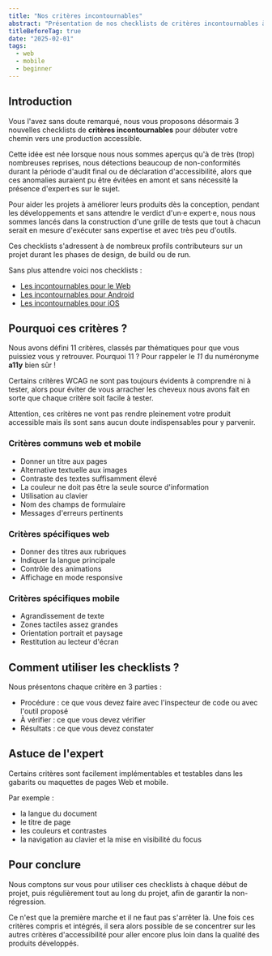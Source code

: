 ```yaml
---
title: "Nos critères incontournables"
abstract: "Présentation de nos checklists de critères incontournables à respecter pour tous les projets web et mobile"
titleBeforeTag: true
date: "2025-02-01"
tags:
  - web
  - mobile
  - beginner
---
```


## Introduction
Vous l'avez sans doute remarqué, nous vous proposons désormais 3 nouvelles checklists de **critères incontournables** pour débuter votre chemin vers une production accessible. 

Cette idée est née lorsque nous nous sommes aperçus qu'à de très (trop) nombreuses reprises, nous détections beaucoup de non-conformités durant la période d'audit final ou de déclaration d'accessibilité, alors que ces anomalies auraient pu être évitées en amont et sans nécessité la présence d'expert·es sur le sujet.

Pour aider les projets à améliorer leurs produits dès la conception, pendant les développements et sans attendre le verdict d'un·e expert·e, nous nous sommes lancés dans la construction d'une grille de tests que tout à chacun serait en mesure d'exécuter sans expertise et avec très peu d'outils.

Ces checklists s'adressent à de nombreux profils contributeurs sur un projet durant les phases de design, de build ou de run. 

Sans plus attendre voici nos checklists :

- <a href="https://a11y-guidelines.orange.com/fr/web/checklist-initiale/">Les incontournables pour le Web</a>
- <a href="https://a11y-guidelines.orange.com/fr/mobile/android/checklist/">Les incontournables pour Android</a>
- <a href="https://a11y-guidelines.orange.com/fr/mobile/ios/checklist/">Les incontournables pour iOS</a>


## Pourquoi ces critères ?
Nous avons défini 11 critères, classés par thématiques pour que vous puissiez vous y retrouver. Pourquoi 11 ? Pour rappeler le _11_ du numéronyme **a11y** bien sûr !

Certains critères WCAG ne sont pas toujours évidents à comprendre ni à tester, alors pour éviter de vous arracher les cheveux nous avons fait en sorte que chaque critère soit facile à tester.

Attention, ces critères ne vont pas rendre pleinement votre produit accessible mais ils sont sans aucun doute indispensables pour y parvenir.

### Critères communs web et mobile
- Donner un titre aux pages
- Alternative textuelle aux images
- Contraste des textes suffisamment élevé
- La couleur ne doit pas être la seule source d'information
- Utilisation au clavier
- Nom des champs de formulaire
- Messages d'erreurs pertinents

### Critères spécifiques web
- Donner des titres aux rubriques
- Indiquer la langue principale
- Contrôle des animations
- Affichage en mode responsive

### Critères spécifiques mobile
- Agrandissement de texte
- Zones tactiles assez grandes
- Orientation portrait et paysage
- Restitution au lecteur d'écran


## Comment utiliser les checklists ?
Nous présentons chaque critère en 3 parties :

- Procédure : ce que vous devez faire avec l'inspecteur de code ou avec l'outil proposé
- À vérifier : ce que vous devez vérifier
- Résultats : ce que vous devez constater


## Astuce de l'expert
Certains critères sont facilement implémentables et testables dans les gabarits ou maquettes de pages Web et mobile.

Par exemple :
- la langue du document
- le titre de page
- les couleurs et contrastes
- la navigation au clavier et la mise en visibilité du focus


## Pour conclure
Nous comptons sur vous pour utiliser ces checklists à chaque début de projet, puis régulièrement tout au long du projet, afin de garantir la non-régression.

Ce n'est que la première marche et il ne faut pas s'arrêter là. Une fois ces critères compris et intégrés, il sera alors possible de se concentrer sur les autres critères d'accessibilité pour aller encore plus loin dans la qualité des produits développés.